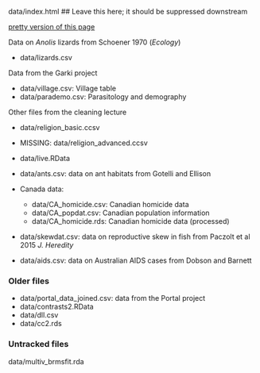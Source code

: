 
data/index.html ## Leave this here; it should be suppressed downstream

[pretty version of this page](index.html)

Data on *Anolis* lizards from Schoener 1970 (*Ecology*)
* data/lizards.csv

Data from the Garki project
* data/village.csv: Village table
* data/parademo.csv: Parasitology and demography

Other files from the cleaning lecture
* data/religion_basic.ccsv
* MISSING: data/religion_advanced.ccsv
* data/live.RData

* data/ants.csv: data on ant habitats from Gotelli and Ellison
* Canada data:
    * data/CA_homicide.csv: Canadian homicide data
	* data/CA_popdat.csv: Canadian population information
    * data/CA_homicide.rds: Canadian homicide data (processed)
* data/skewdat.csv: data on reproductive skew in fish from Paczolt et al 2015 *J. Heredity*
* data/aids.csv: data on Australian AIDS cases from Dobson and Barnett

### Older files ###

* data/portal_data_joined.csv: data from the Portal project
* data/contrasts2.RData
* data/dll.csv
* data/cc2.rds

### Untracked files ###

data/multiv_brmsfit.rda



